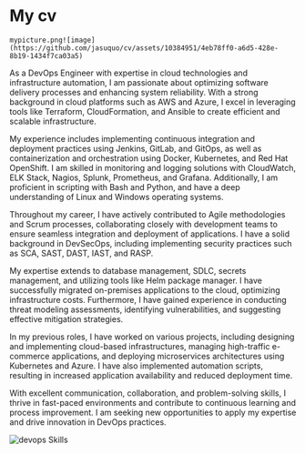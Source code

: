 # My cv
```
mypicture.png![image](https://github.com/jasuquo/cv/assets/10384951/4eb78ff0-a6d5-428e-8b19-1434f7ca03a5)

```
As a DevOps Engineer with expertise in cloud technologies and infrastructure automation, I am passionate about optimizing software delivery processes and enhancing system reliability. With a strong background in cloud platforms such as AWS and Azure, I excel in leveraging tools like Terraform, CloudFormation, and Ansible to create efficient and scalable infrastructure.

My experience includes implementing continuous integration and deployment practices using Jenkins, GitLab, and GitOps, as well as containerization and orchestration using Docker, Kubernetes, and Red Hat OpenShift. I am skilled in monitoring and logging solutions with CloudWatch, ELK Stack, Nagios, Splunk, Prometheus, and Grafana. Additionally, I am proficient in scripting with Bash and Python, and have a deep understanding of Linux and Windows operating systems.

Throughout my career, I have actively contributed to Agile methodologies and Scrum processes, collaborating closely with development teams to ensure seamless integration and deployment of applications. I have a solid background in DevSecOps, including implementing security practices such as SCA, SAST, DAST, IAST, and RASP.

My expertise extends to database management, SDLC, secrets management, and utilizing tools like Helm package manager. I have successfully migrated on-premises applications to the cloud, optimizing infrastructure costs. Furthermore, I have gained experience in conducting threat modeling assessments, identifying vulnerabilities, and suggesting effective mitigation strategies.

In my previous roles, I have worked on various projects, including designing and implementing cloud-based infrastructures, managing high-traffic e-commerce applications, and deploying microservices architectures using Kubernetes and Azure. I have also implemented automation scripts, resulting in increased application availability and reduced deployment time.

With excellent communication, collaboration, and problem-solving skills, I thrive in fast-paced environments and contribute to continuous learning and process improvement. I am seeking new opportunities to apply my expertise and drive innovation in DevOps practices.

![devops Skills](https://user-images.githubusercontent.com/10384951/177661815-b721d046-3e13-447b-bf55-06ff3196b155.jpeg)

